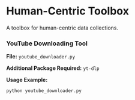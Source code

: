 # Human-Centric Toolbox

A toolbox for human-centric data collections.

### YouTube Downloading Tool
**File:** `youtube_downloader.py`

**Additional Package Required:** `yt-dlp`

**Usage Example:**
```sh
python youtube_downloader.py
```